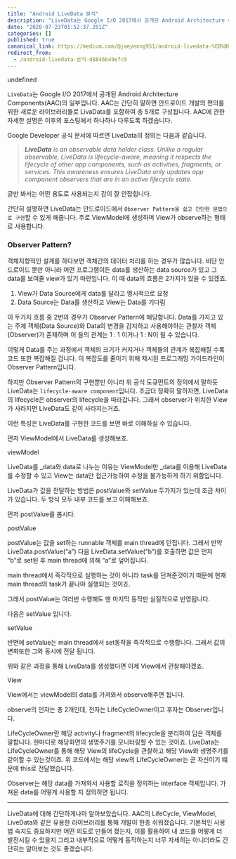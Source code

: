 ```yaml
---
title: "Android LiveData 분석"
description: "LiveData는 Google I/O 2017에서 공개된 Android Architecture Components(AAC)의 일부입니다. AAC는 간단히 말하면 안드로이드 개발의 편의를 위한 새로운 라이브러리들로 LivaData를 포함하여 총…"
date: "2020-07-23T01:52:37.201Z"
categories: []
published: true
canonical_link: https://medium.com/@jaeyeong951/android-livedata-%EB%B6%84%EC%84%9D-d8846b49efc9
redirect_from:
  - /android-livedata-분석-d8846b49efc9
---
```


undefined

`LiveData`는 Google I/O 2017에서 공개된 Android Architecture Components(AAC)의 일부입니다. AAC는 간단히 말하면 안드로이드 개발의 편의를 위한 새로운 라이브러리들로 LivaData를 포함하여 총 5개로 구성됩니다. AAC에 관한 자세한 설명은 이후의 포스팅에서 하나하나 다루도록 하겠습니다.

Google Developer 공식 문서에 따르면 LiveData의 정의는 다음과 같습니다.

> **_LiveData_** _is an observable data holder class. Unlike a regular observable, LiveData is lifecycle-aware, meaning it respects the lifecycle of other app components, such as activities, fragments, or services. This awareness ensures LiveData only updates app component observers that are in an active lifecycle state._

글만 봐서는 어떤 용도로 사용되는지 감이 잘 안잡힙니다.

간단히 설명하면 LiveData는 안드로이드에서 `Observer Pattern을 쉽고 간단한 문법으로 구현`할 수 있게 해줍니다. 주로 ViewModel에 생성하며 View가 observe하는 형태로 사용합니다.

### Observer Pattern?

객체지향적인 설계를 하다보면 객체간의 데이터 처리를 하는 경우가 많습니다. 비단 안드로이드 뿐만 아니라 어떤 프로그램이든 data를 생산하는 data source가 있고 그 data를 보여줄 view가 있기 마련입니다. 이 때 data의 흐름은 2가지가 있을 수 있겠죠.

1.  View가 Data Source에게 data를 달라고 명시적으로 요청
2.  Data Source는 Data를 생산하고 View는 Data를 기다림

이 두가지 흐름 중 2번의 경우가 Observer Pattern에 해당합니다. Data를 가지고 있는 주체 객체(Data Source)와 Data의 변경을 감지하고 사용해야하는 관찰자 객체(Observer)가 존재하며 이 들의 관계는 1 : 1 이거나 1 : N이 될 수 있습니다.

이렇게 Data를 주는 과정에서 객체의 크기가 커지거나 객체들의 관계가 복잡해질 수록 코드 또한 복잡해질 겁니다. 이 복잡도를 줄이기 위해 제시된 프로그래밍 가이드라인이 Observer Pattern입니다.

하지만 Observer Pattern의 구현뿐만 아니라 위 공식 도큐먼트의 정의에서 말하듯 LiveData는 `lifecycle-aware component`입니다. 조금더 정확히 말하자면, LiveData의 lifecycle은 observer의 lifecycle을 따라갑니다. 그래서 observer가 위치한 View가 사라지면 LiveData도 같이 사라지는거죠.

이런 특성은 LiveData를 구현한 코드를 보면 바로 이해하실 수 있습니다.

먼저 ViewModel에서 LiveData를 생성해보죠.

viewModel

LiveData를 \_data와 data로 나누는 이유는 ViewModel만 \_data를 이용해 LiveData를 수정할 수 있고 View는 data만 접근가능하여 수정을 불가능하게 하기 위함입니다.

LiveData가 값을 전달하는 방법은 postValue와 setValue 두가지가 있는데 조금 차이가 있습니다. 두 방식 모두 내부 코드를 보고 이해해보죠.

먼저 postValue를 봅시다.

postValue

postValue는 값을 set하는 runnable 객체를 main thread에 던집니다. 그래서 만약 LiveData.postValue(“a”) 다음 LiveData.setValue(“b”)를 호출하면 값은 먼저 “b”로 set된 후 main thread에 의해 “a”로 덮어집니다.

main thread에서 즉각적으로 실행하는 것이 아니라 task를 던져준것이기 때문에 현재 main thread의 task가 끝나야 실행되는 것이죠.

그래서 postValue는 여러번 수행해도 맨 마지막 동작만 실질적으로 반영됩니다.

다음은 setValue 입니다.

setValue

반면에 setValue는 main thread에서 set동작을 즉각적으로 수행합니다. 그래서 값의 변화또한 그와 동시에 전달 됩니다.

위와 같은 과정을 통해 LiveData를 생성했다면 이제 View에서 관찰해야겠죠.

View

View에서는 viewModel의 data를 가져와서 observe해주면 됩니다.

observe의 인자는 총 2개인데, 전자는 LifeCycleOwner이고 후자는 Observer입니다.

LifeCycleOwner란 해당 activity나 fragment의 lifecycle을 분리하여 담은 객체를 말합니다. 한마디로 해당화면의 생명주기를 모니터링할 수 있는 것이죠. LiveData는 LifeCycleOwner를 통해 해당 View의 lifeCycle을 관찰하고 해당 View와 생명주기를 같이할 수 있는것이죠. 위 코드에서는 해당 view의 LifeCycleOwner는 곧 자신이기 떄문에 this로 전달했습니다.

Observer는 해당 data를 가져와서 사용할 로직을 정의하는 interface 객체입니다. 가져온 data를 어떻게 사용할 지 정의하면 됩니다.

---

LiveData에 대해 간단하게나마 알아보았습니다. AAC의 LifeCycle, ViewModel, LiveData와 같은 유용한 라이브러리를 통해 개발이 한층 쉬워졌습니다. 기본적인 사용법 숙지도 중요하지만 어떤 의도로 만들어 졌는지, 이를 활용하여 내 코드를 어떻게 더 발전시킬 수 있을지 그리고 내부적으로 어떻게 동작하는지 너무 자세히는 아니더라도 간단히는 알아보는 것도 좋겠습니다.
